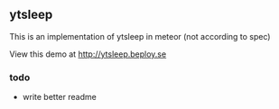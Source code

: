 ## ytsleep

This is an implementation of ytsleep in meteor
(not according to spec)

View this demo at http://ytsleep.beploy.se

### todo

* write better readme